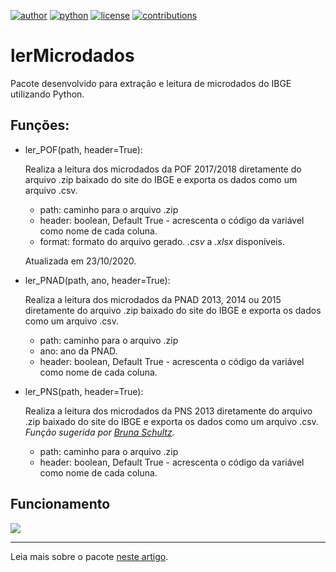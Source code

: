 [![author](https://badgen.net/badge/Author/otavio-s-s/blue)](https://www.linkedin.com/in/otavioss28/) [![python](https://badgen.net/badge/Python/3+/yellow)](https://www.python.org) [![license](https://img.shields.io/badge/License-MIT-red)](https://github.com/otavio-s-s/data_science/blob/master/LICENSE) [![contributions](https://badgen.net/badge/Contributions/Welcome/green)](https://github.com/otavio-s-s/lerMicrodados/issues) 


# lerMicrodados
 
Pacote desenvolvido para extração e leitura de microdados do IBGE utilizando Python.

## Funções:
 
 * ler_POF(path, header=True):
    
    Realiza a leitura dos microdados da POF 2017/2018 diretamente do arquivo .zip baixado do site do IBGE
    e exporta os dados como um arquivo .csv.
    * path: caminho para o arquivo .zip
    * header: boolean, Default True - acrescenta o código da variável como nome de cada coluna.
    * format: formato do arquivo gerado. *.csv* a *.xlsx* disponíveis.
    
    Atualizada em 23/10/2020.
    
 * ler_PNAD(path, ano, header=True):
    
    Realiza a leitura dos microdados da PNAD 2013, 2014 ou 2015 diretamente do arquivo .zip baixado do site do IBGE
    e exporta os dados como um arquivo .csv.
    * path: caminho para o arquivo .zip
    * ano: ano da PNAD.
    * header:  boolean, Default True - acrescenta o código da variável como nome de cada coluna.

 * ler_PNS(path, header=True):
    
    Realiza a leitura dos microdados da PNS 2013 diretamente do arquivo .zip baixado do site do IBGE e exporta os dados como um arquivo .csv. *Função  sugerida por [Bruna Schultz](https://www.linkedin.com/in/brunanschultz/).*
    * path: caminho para o arquivo .zip
    * header: boolean, Default True - acrescenta o código da variável como nome de cada coluna.
    

## Funcionamento

![](https://miro.medium.com/max/700/1*31vC5t30avsM-vQEiwhi3g.png)

***

Leia mais sobre o pacote [neste artigo](https://medium.com/data-hackers/microdados-em-python-um-pacote-para-ler-dados-da-pnad-e-pof-e254cf18477d).
